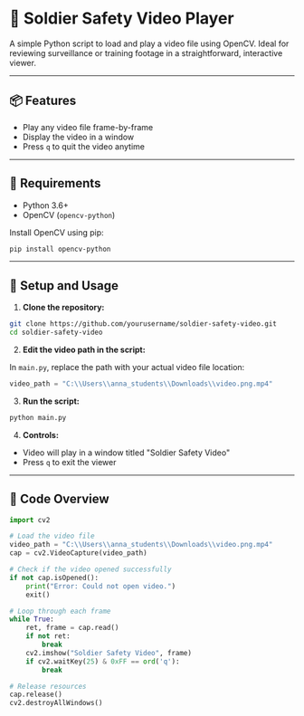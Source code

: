 # 🎥 Soldier Safety Video Player

A simple Python script to load and play a video file using OpenCV. Ideal for reviewing surveillance or training footage in a straightforward, interactive viewer.

---

## 📦 Features

* Play any video file frame-by-frame
* Display the video in a window
* Press `q` to quit the video anytime

---

## 🧰 Requirements

* Python 3.6+
* OpenCV (`opencv-python`)

Install OpenCV using pip:

```bash
pip install opencv-python
```

---

## 📂 Setup and Usage

1. **Clone the repository:**

```bash
git clone https://github.com/yourusername/soldier-safety-video.git
cd soldier-safety-video
```

2. **Edit the video path in the script:**

In `main.py`, replace the path with your actual video file location:

```python
video_path = "C:\\Users\\anna_students\\Downloads\\video.png.mp4"
```

3. **Run the script:**

```bash
python main.py
```

4. **Controls:**

* Video will play in a window titled "Soldier Safety Video"
* Press `q` to exit the viewer

---

## 🧾 Code Overview

```python
import cv2

# Load the video file
video_path = "C:\\Users\\anna_students\\Downloads\\video.png.mp4"
cap = cv2.VideoCapture(video_path)

# Check if the video opened successfully
if not cap.isOpened():
    print("Error: Could not open video.")
    exit()

# Loop through each frame
while True:
    ret, frame = cap.read()
    if not ret:
        break
    cv2.imshow("Soldier Safety Video", frame)
    if cv2.waitKey(25) & 0xFF == ord('q'):
        break

# Release resources
cap.release()
cv2.destroyAllWindows()
```
